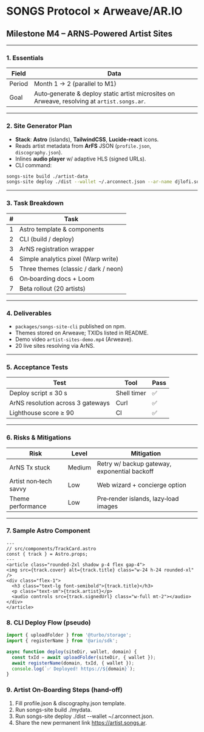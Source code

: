 # SONGS Protocol × Arweave/AR.IO  
## Milestone M4 – ARNS‑Powered Artist Sites

---

### 1. Essentials
| Field | Data |
|-------|------|
| Period | Month 1 → 2 (parallel to M1) |
| Goal | Auto‑generate & deploy static artist microsites on Arweave, resolving at `artist.songs.ar`. |

---

### 2. Site Generator Plan
- **Stack**: **Astro** (islands), **TailwindCSS**, **Lucide‑react** icons.  
- Reads artist metadata from **ArFS** JSON (`profile.json`, `discography.json`).  
- Inlines **audio player** w/ adaptive HLS (signed URLs).  
- CLI command:  

```bash
songs-site build ./artist-data
songs-site deploy ./dist --wallet ~/.arconnect.json --ar-name djlofi.songs.ar
```

---

### 3. Task Breakdown

| # | Task |
|---|------|
| 1 | Astro template & components |
| 2 | CLI (build / deploy) |
| 3 | ArNS registration wrapper |
| 4 | Simple analytics pixel (Warp write) |
| 5 | Three themes (classic / dark / neon) |
| 6 | On‑boarding docs + Loom |
| 7 | Beta rollout (20 artists) |

---

### 4. Deliverables
- `packages/songs-site-cli` published on npm.  
- Themes stored on Arweave; TXIDs listed in README.  
- Demo video `artist-sites-demo.mp4` (Arweave).  
- 20 live sites resolving via ArNS.

---

### 5. Acceptance Tests
| Test | Tool | Pass |
|------|------|------|
| Deploy script ≤ 30 s | Shell timer | ✅ |
| ArNS resolution across 3 gateways | Curl | ✅ |
| Lighthouse score ≥ 90 | CI | ✅ |

---

### 6. Risks & Mitigations
| Risk | Level | Mitigation |
|------|-------|------------|
| ArNS Tx stuck | Medium | Retry w/ backup gateway, exponential backoff |
| Artist non‑tech savvy | Low | Web wizard + concierge option |
| Theme performance | Low | Pre‑render islands, lazy‑load images |

---

### 7. Sample Astro Component

```tsx
---
// src/components/TrackCard.astro
const { track } = Astro.props;
---
<article class="rounded-2xl shadow p-4 flex gap-4">
<img src={track.cover} alt={track.title} class="w-24 h-24 rounded-xl" />
<div class="flex-1">
  <h3 class="text-lg font-semibold">{track.title}</h3>
  <p class="text-sm">{track.artist}</p>
  <audio controls src={track.signedUrl} class="w-full mt-2"></audio>
</div>
</article>
```

### 8. CLI Deploy Flow (pseudo)

```ts
import { uploadFolder } from '@turbo/storage';
import { registerName } from '@ario/sdk';

async function deploy(siteDir, wallet, domain) {
  const txId = await uploadFolder(siteDir, { wallet });
  await registerName(domain, txId, { wallet });
  console.log(`✅ Deployed! https://${domain}`);
}
```

### 9. Artist On‑Boarding Steps (hand‑off)
1. Fill profile.json & discography.json template.
2. Run songs-site build ./mydata.
3. Run songs-site deploy ./dist --wallet ~/.arconnect.json.
4. Share the new permanent link https://artist.songs.ar. 